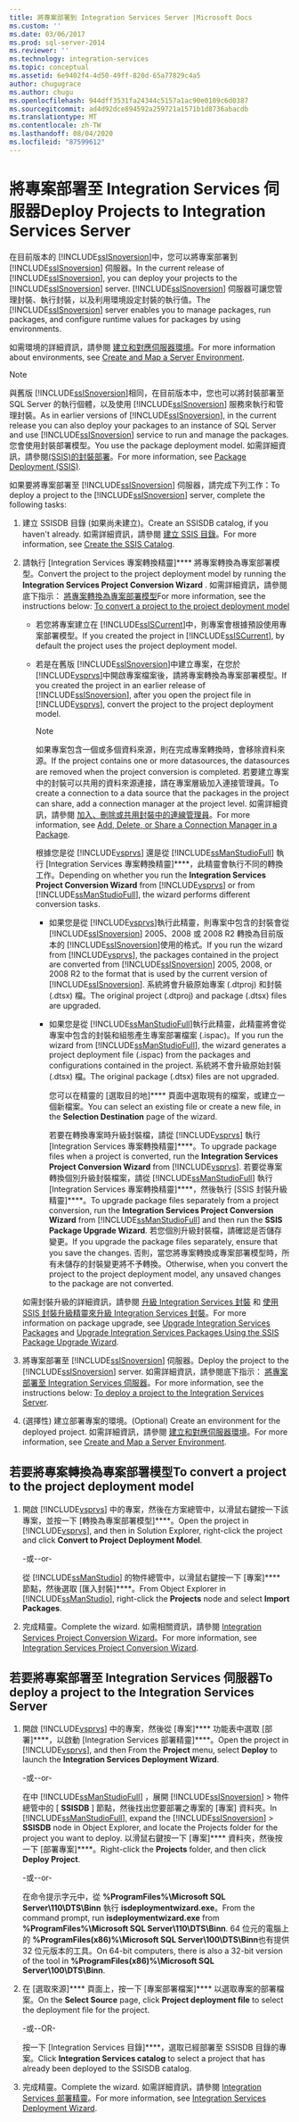 ```yaml
---
title: 將專案部署到 Integration Services Server |Microsoft Docs
ms.custom: ''
ms.date: 03/06/2017
ms.prod: sql-server-2014
ms.reviewer: ''
ms.technology: integration-services
ms.topic: conceptual
ms.assetid: 6e9402f4-4d50-49ff-820d-65a77829c4a5
author: chugugrace
ms.author: chugu
ms.openlocfilehash: 944dff3531fa24344c5157a1ac90e0109c6d0387
ms.sourcegitcommit: ad4d92dce894592a259721a1571b1d8736abacdb
ms.translationtype: MT
ms.contentlocale: zh-TW
ms.lasthandoff: 08/04/2020
ms.locfileid: "87599612"
---
```

# <a name="deploy-projects-to-integration-services-server"></a><span data-ttu-id="fe260-102">將專案部署至 Integration Services 伺服器</span><span class="sxs-lookup"><span data-stu-id="fe260-102">Deploy Projects to Integration Services Server</span></span>
  <span data-ttu-id="fe260-103">在目前版本的 [!INCLUDE[ssISnoversion](../includes/ssisnoversion-md.md)]中，您可以將專案部署到 [!INCLUDE[ssISnoversion](../includes/ssisnoversion-md.md)] 伺服器。</span><span class="sxs-lookup"><span data-stu-id="fe260-103">In the current release of [!INCLUDE[ssISnoversion](../includes/ssisnoversion-md.md)], you can deploy your projects to the [!INCLUDE[ssISnoversion](../includes/ssisnoversion-md.md)] server.</span></span> <span data-ttu-id="fe260-104">[!INCLUDE[ssISnoversion](../includes/ssisnoversion-md.md)] 伺服器可讓您管理封裝、執行封裝，以及利用環境設定封裝的執行值。</span><span class="sxs-lookup"><span data-stu-id="fe260-104">The [!INCLUDE[ssISnoversion](../includes/ssisnoversion-md.md)] server enables you to manage packages, run packages, and configure runtime values for packages by using environments.</span></span>  
  
 <span data-ttu-id="fe260-105">如需環境的詳細資訊，請參閱 [建立和對應伺服器環境](../../2014/integration-services/create-and-map-a-server-environment.md)。</span><span class="sxs-lookup"><span data-stu-id="fe260-105">For more information about environments, see [Create and Map a Server Environment](../../2014/integration-services/create-and-map-a-server-environment.md).</span></span>  
  
> [!NOTE]  
>  <span data-ttu-id="fe260-106">與舊版 [!INCLUDE[ssISnoversion](../includes/ssisnoversion-md.md)]相同，在目前版本中，您也可以將封裝部署至 SQL Server 的執行個體，以及使用 [!INCLUDE[ssISnoversion](../includes/ssisnoversion-md.md)] 服務來執行和管理封裝。</span><span class="sxs-lookup"><span data-stu-id="fe260-106">As in earlier versions of [!INCLUDE[ssISnoversion](../includes/ssisnoversion-md.md)], in the current release you can also deploy your packages to an instance of SQL Server and use [!INCLUDE[ssISnoversion](../includes/ssisnoversion-md.md)] service to run and manage the packages.</span></span> <span data-ttu-id="fe260-107">您會使用封裝部署模型。</span><span class="sxs-lookup"><span data-stu-id="fe260-107">You use the package deployment model.</span></span> <span data-ttu-id="fe260-108">如需詳細資訊，請參閱[&#40;SSIS&#41;的封裝部署](packages/legacy-package-deployment-ssis.md)。</span><span class="sxs-lookup"><span data-stu-id="fe260-108">For more information, see [Package Deployment &#40;SSIS&#41;](packages/legacy-package-deployment-ssis.md).</span></span>  
  
 <span data-ttu-id="fe260-109">如果要將專案部署至 [!INCLUDE[ssISnoversion](../includes/ssisnoversion-md.md)] 伺服器，請完成下列工作：</span><span class="sxs-lookup"><span data-stu-id="fe260-109">To deploy a project to the [!INCLUDE[ssISnoversion](../includes/ssisnoversion-md.md)] server, complete the following tasks:</span></span>  
  
1.  <span data-ttu-id="fe260-110">建立 SSISDB 目錄 (如果尚未建立)。</span><span class="sxs-lookup"><span data-stu-id="fe260-110">Create an SSISDB catalog, if you haven't already.</span></span> <span data-ttu-id="fe260-111">如需詳細資訊，請參閱 [建立 SSIS 目錄](catalog/ssis-catalog.md)。</span><span class="sxs-lookup"><span data-stu-id="fe260-111">For more information, see [Create the SSIS Catalog](catalog/ssis-catalog.md).</span></span>  
  
2.  <span data-ttu-id="fe260-112">請執行 [Integration Services 專案轉換精靈]\*\*\*\* 將專案轉換為專案部署模型。</span><span class="sxs-lookup"><span data-stu-id="fe260-112">Convert the project to the project deployment model by running the **Integration Services Project Conversion Wizard** .</span></span> <span data-ttu-id="fe260-113">如需詳細資訊，請參閱底下指示： [將專案轉換為專案部署模型](#convert)</span><span class="sxs-lookup"><span data-stu-id="fe260-113">For more information, see the instructions below: [To convert a project to the project deployment model](#convert)</span></span>  
  
    -   <span data-ttu-id="fe260-114">若您將專案建立在 [!INCLUDE[ssISCurrent](../includes/ssiscurrent-md.md)]中，則專案會根據預設使用專案部署模型。</span><span class="sxs-lookup"><span data-stu-id="fe260-114">If you created the project in [!INCLUDE[ssISCurrent](../includes/ssiscurrent-md.md)], by default the project uses the project deployment model.</span></span>  
  
    -   <span data-ttu-id="fe260-115">若是在舊版 [!INCLUDE[ssISnoversion](../includes/ssisnoversion-md.md)]中建立專案，在您於 [!INCLUDE[vsprvs](../includes/vsprvs-md.md)]中開啟專案檔案後，請將專案轉換為專案部署模型。</span><span class="sxs-lookup"><span data-stu-id="fe260-115">If you created the project in an earlier release of [!INCLUDE[ssISnoversion](../includes/ssisnoversion-md.md)], after you open the project file in [!INCLUDE[vsprvs](../includes/vsprvs-md.md)], convert the project to the project deployment model.</span></span>  
  
        > [!NOTE]  
        >  <span data-ttu-id="fe260-116">如果專案包含一個或多個資料來源，則在完成專案轉換時，會移除資料來源。</span><span class="sxs-lookup"><span data-stu-id="fe260-116">If the project contains one or more datasources, the datasources are removed when the project conversion is completed.</span></span> <span data-ttu-id="fe260-117">若要建立專案中的封裝可以共用的資料來源連接，請在專案層級加入連接管理員。</span><span class="sxs-lookup"><span data-stu-id="fe260-117">To create a connection to a data source that the packages in the project can share, add a connection manager at the project level.</span></span> <span data-ttu-id="fe260-118">如需詳細資訊，請參閱 [加入、刪除或共用封裝中的連線管理員](../../2014/integration-services/add-delete-or-share-a-connection-manager-in-a-package.md)。</span><span class="sxs-lookup"><span data-stu-id="fe260-118">For more information, see [Add, Delete, or Share a Connection Manager in a Package](../../2014/integration-services/add-delete-or-share-a-connection-manager-in-a-package.md).</span></span>  
  
         <span data-ttu-id="fe260-119">根據您是從 [!INCLUDE[vsprvs](../includes/vsprvs-md.md)] 還是從 [!INCLUDE[ssManStudioFull](../includes/ssmanstudiofull-md.md)] 執行 [Integration Services 專案轉換精靈]\*\*\*\*，此精靈會執行不同的轉換工作。</span><span class="sxs-lookup"><span data-stu-id="fe260-119">Depending on whether you run the **Integration Services Project Conversion Wizard** from [!INCLUDE[vsprvs](../includes/vsprvs-md.md)] or from [!INCLUDE[ssManStudioFull](../includes/ssmanstudiofull-md.md)], the wizard performs different conversion tasks.</span></span>  
  
        -   <span data-ttu-id="fe260-120">如果您是從 [!INCLUDE[vsprvs](../includes/vsprvs-md.md)]執行此精靈，則專案中包含的封裝會從 [!INCLUDE[ssISnoversion](../includes/ssisnoversion-md.md)] 2005、2008 或 2008 R2 轉換為目前版本的 [!INCLUDE[ssISnoversion](../includes/ssisnoversion-md.md)]使用的格式。</span><span class="sxs-lookup"><span data-stu-id="fe260-120">If you run the wizard from [!INCLUDE[vsprvs](../includes/vsprvs-md.md)], the packages contained in the project are converted from [!INCLUDE[ssISnoversion](../includes/ssisnoversion-md.md)] 2005, 2008, or 2008 R2 to the format that is used by the current version of [!INCLUDE[ssISnoversion](../includes/ssisnoversion-md.md)].</span></span> <span data-ttu-id="fe260-121">系統將會升級原始專案 (.dtproj) 和封裝 (.dtsx) 檔。</span><span class="sxs-lookup"><span data-stu-id="fe260-121">The original project (.dtproj) and package (.dtsx) files are upgraded.</span></span>  
  
        -   <span data-ttu-id="fe260-122">如果您是從 [!INCLUDE[ssManStudioFull](../includes/ssmanstudiofull-md.md)]執行此精靈，此精靈將會從專案中包含的封裝和組態產生專案部署檔案 (.ispac)。</span><span class="sxs-lookup"><span data-stu-id="fe260-122">If you run the wizard from [!INCLUDE[ssManStudioFull](../includes/ssmanstudiofull-md.md)], the wizard generates a project deployment file (.ispac) from the packages and configurations contained in the project.</span></span> <span data-ttu-id="fe260-123">系統將不會升級原始封裝 (.dtsx) 檔。</span><span class="sxs-lookup"><span data-stu-id="fe260-123">The original package (.dtsx) files are not upgraded.</span></span>  
  
             <span data-ttu-id="fe260-124">您可以在精靈的 [選取目的地]\*\*\*\* 頁面中選取現有的檔案，或建立一個新檔案。</span><span class="sxs-lookup"><span data-stu-id="fe260-124">You can select an existing file or create a new file, in the **Selection Destination** page of the wizard.</span></span>  
  
             <span data-ttu-id="fe260-125">若要在轉換專案時升級封裝檔，請從 [!INCLUDE[vsprvs](../includes/vsprvs-md.md)] 執行 [Integration Services 專案轉換精靈]\*\*\*\*。</span><span class="sxs-lookup"><span data-stu-id="fe260-125">To upgrade package files when a project is converted, run the **Integration Services Project Conversion Wizard** from [!INCLUDE[vsprvs](../includes/vsprvs-md.md)].</span></span> <span data-ttu-id="fe260-126">若要從專案轉換個別升級封裝檔案，請從 [!INCLUDE[ssManStudioFull](../includes/ssmanstudiofull-md.md)] 執行 [Integration Services 專案轉換精靈]\*\*\*\*，然後執行 [SSIS 封裝升級精靈]\*\*\*\*。</span><span class="sxs-lookup"><span data-stu-id="fe260-126">To upgrade package files separately from a project conversion, run the **Integration Services Project Conversion Wizard** from [!INCLUDE[ssManStudioFull](../includes/ssmanstudiofull-md.md)] and then run the **SSIS Package Upgrade Wizard**.</span></span> <span data-ttu-id="fe260-127">若您個別升級封裝檔，請確認是否儲存變更。</span><span class="sxs-lookup"><span data-stu-id="fe260-127">If you upgrade the package files separately, ensure that you save the changes.</span></span> <span data-ttu-id="fe260-128">否則，當您將專案轉換成專案部署模型時，所有未儲存的封裝變更將不予轉換。</span><span class="sxs-lookup"><span data-stu-id="fe260-128">Otherwise, when you convert the project to the project deployment model, any unsaved changes to the package are not converted.</span></span>  
  
     <span data-ttu-id="fe260-129">如需封裝升級的詳細資訊，請參閱 [升級 Integration Services 封裝](install-windows/upgrade-integration-services-packages.md) 和 [使用 SSIS 封裝升級精靈來升級 Integration Services 封裝](install-windows/upgrade-integration-services-packages-using-the-ssis-package-upgrade-wizard.md)。</span><span class="sxs-lookup"><span data-stu-id="fe260-129">For more information on package upgrade, see [Upgrade Integration Services Packages](install-windows/upgrade-integration-services-packages.md) and [Upgrade Integration Services Packages Using the SSIS Package Upgrade Wizard](install-windows/upgrade-integration-services-packages-using-the-ssis-package-upgrade-wizard.md).</span></span>  
  
3.  <span data-ttu-id="fe260-130">將專案部署至 [!INCLUDE[ssISnoversion](../includes/ssisnoversion-md.md)] 伺服器。</span><span class="sxs-lookup"><span data-stu-id="fe260-130">Deploy the project to the [!INCLUDE[ssISnoversion](../includes/ssisnoversion-md.md)] server.</span></span> <span data-ttu-id="fe260-131">如需詳細資訊，請參閱底下指示： [將專案部署至 Integration Services 伺服器](#deploy)。</span><span class="sxs-lookup"><span data-stu-id="fe260-131">For more information, see the instructions below: [To deploy a project to the Integration Services Server](#deploy).</span></span>  
  
4.  <span data-ttu-id="fe260-132">(選擇性) 建立部署專案的環境。</span><span class="sxs-lookup"><span data-stu-id="fe260-132">(Optional) Create an environment for the deployed project.</span></span> <span data-ttu-id="fe260-133">如需詳細資訊，請參閱 [建立和對應伺服器環境](../../2014/integration-services/create-and-map-a-server-environment.md)。</span><span class="sxs-lookup"><span data-stu-id="fe260-133">For more information, see [Create and Map a Server Environment](../../2014/integration-services/create-and-map-a-server-environment.md).</span></span>  
  
##  <a name="to-convert-a-project-to-the-project-deployment-model"></a><a name="convert"></a><span data-ttu-id="fe260-134">若要將專案轉換為專案部署模型</span><span class="sxs-lookup"><span data-stu-id="fe260-134">To convert a project to the project deployment model</span></span>  
  
1.  <span data-ttu-id="fe260-135">開啟 [!INCLUDE[vsprvs](../includes/vsprvs-md.md)] 中的專案，然後在方案總管中，以滑鼠右鍵按一下該專案，並按一下 [轉換為專案部署模型]\*\*\*\*。</span><span class="sxs-lookup"><span data-stu-id="fe260-135">Open the project in [!INCLUDE[vsprvs](../includes/vsprvs-md.md)], and then in Solution Explorer, right-click the project and click **Convert to Project Deployment Model**.</span></span>  
  
     <span data-ttu-id="fe260-136">-或-</span><span class="sxs-lookup"><span data-stu-id="fe260-136">-or-</span></span>  
  
     <span data-ttu-id="fe260-137">從 [!INCLUDE[ssManStudio](../includes/ssmanstudio-md.md)] 的物件總管中，以滑鼠右鍵按一下 [專案]\*\*\*\* 節點，然後選取 [匯入封裝]\*\*\*\*。</span><span class="sxs-lookup"><span data-stu-id="fe260-137">From Object Explorer in [!INCLUDE[ssManStudio](../includes/ssmanstudio-md.md)], right-click the **Projects** node and select **Import Packages**.</span></span>  
  
2.  <span data-ttu-id="fe260-138">完成精靈。</span><span class="sxs-lookup"><span data-stu-id="fe260-138">Complete the wizard.</span></span> <span data-ttu-id="fe260-139">如需相關資訊，請參閱 [Integration Services Project Conversion Wizard](../../2014/integration-services/integration-services-project-conversion-wizard.md)。</span><span class="sxs-lookup"><span data-stu-id="fe260-139">For more information, see [Integration Services Project Conversion Wizard](../../2014/integration-services/integration-services-project-conversion-wizard.md).</span></span>  
  
##  <a name="to-deploy-a-project-to-the-integration-services-server"></a><a name="deploy"></a><span data-ttu-id="fe260-140">若要將專案部署至 Integration Services 伺服器</span><span class="sxs-lookup"><span data-stu-id="fe260-140">To deploy a project to the Integration Services Server</span></span>  
  
1.  <span data-ttu-id="fe260-141">開啟 [!INCLUDE[vsprvs](../includes/vsprvs-md.md)] 中的專案，然後從 [專案]\*\*\*\* 功能表中選取 [部署]\*\*\*\*，以啟動 [Integration Services 部署精靈]\*\*\*\*。</span><span class="sxs-lookup"><span data-stu-id="fe260-141">Open the project in [!INCLUDE[vsprvs](../includes/vsprvs-md.md)], and then From the **Project** menu, select **Deploy** to launch the **Integration Services Deployment Wizard**.</span></span>  
  
     <span data-ttu-id="fe260-142">-或-</span><span class="sxs-lookup"><span data-stu-id="fe260-142">-or-</span></span>  
  
     <span data-ttu-id="fe260-143">在中 [!INCLUDE[ssManStudioFull](../includes/ssmanstudiofull-md.md)] ，展開 [!INCLUDE[ssISnoversion](../includes/ssisnoversion-md.md)]  >  物件總管中的 [ **SSISDB** ] 節點，然後找出您要部署之專案的 [專案] 資料夾。</span><span class="sxs-lookup"><span data-stu-id="fe260-143">In [!INCLUDE[ssManStudioFull](../includes/ssmanstudiofull-md.md)], expand the [!INCLUDE[ssISnoversion](../includes/ssisnoversion-md.md)] > **SSISDB** node in Object Explorer, and locate the Projects folder for the project you want to deploy.</span></span> <span data-ttu-id="fe260-144">以滑鼠右鍵按一下 [專案]\*\*\*\* 資料夾，然後按一下 [部署專案]\*\*\*\*。</span><span class="sxs-lookup"><span data-stu-id="fe260-144">Right-click the **Projects** folder, and then click **Deploy Project**.</span></span>  
  
     <span data-ttu-id="fe260-145">-或-</span><span class="sxs-lookup"><span data-stu-id="fe260-145">-or-</span></span>  
  
     <span data-ttu-id="fe260-146">在命令提示字元中，從 **%ProgramFiles%\Microsoft SQL Server\110\DTS\Binn** 執行 **isdeploymentwizard.exe**。</span><span class="sxs-lookup"><span data-stu-id="fe260-146">From the command prompt, run **isdeploymentwizard.exe** from **%ProgramFiles%\Microsoft SQL Server\110\DTS\Binn**.</span></span> <span data-ttu-id="fe260-147">64 位元的電腦上的 **%ProgramFiles(x86)%\Microsoft SQL Server\100\DTS\Binn**也有提供 32 位元版本的工具。</span><span class="sxs-lookup"><span data-stu-id="fe260-147">On 64-bit computers, there is also a 32-bit version of the tool in **%ProgramFiles(x86)%\Microsoft SQL Server\100\DTS\Binn**.</span></span>  
  
2.  <span data-ttu-id="fe260-148">在 [選取來源]\*\*\*\* 頁面上，按一下 [專案部署檔案]\*\*\*\* 以選取專案的部署檔案。</span><span class="sxs-lookup"><span data-stu-id="fe260-148">On the **Select Source** page, click **Project deployment file** to select the deployment file for the project.</span></span>  
  
     <span data-ttu-id="fe260-149">-或-</span><span class="sxs-lookup"><span data-stu-id="fe260-149">-OR-</span></span>  
  
     <span data-ttu-id="fe260-150">按一下 [Integration Services 目錄]\*\*\*\*，選取已經部署至 SSISDB 目錄的專案。</span><span class="sxs-lookup"><span data-stu-id="fe260-150">Click **Integration Services catalog** to select a project that has already been deployed to the SSISDB catalog.</span></span>  
  
3.  <span data-ttu-id="fe260-151">完成精靈。</span><span class="sxs-lookup"><span data-stu-id="fe260-151">Complete the wizard.</span></span> <span data-ttu-id="fe260-152">如需詳細資訊，請參閱 [Integration Services 部署精靈](../../2014/integration-services/integration-services-deployment-wizard.md)。</span><span class="sxs-lookup"><span data-stu-id="fe260-152">For more information, see [Integration Services Deployment Wizard](../../2014/integration-services/integration-services-deployment-wizard.md).</span></span>  
  
  
